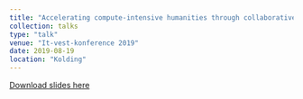 ```yaml
---
title: "Accelerating compute-intensive humanities through collaborative development"
collection: talks
type: "talk"
venue: "It-vest-konference 2019"
date: 2019-08-19
location: "Kolding"
---
```


[Download slides here](http://knielbo.github.io/files/kln_itvest19.pdf)
